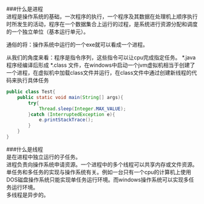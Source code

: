 ###什么是进程  
进程是操作系统的基础，一次程序的执行，一个程序及其数据在处理机上顺序执行时所发生的活动，程序在一个数据集合上运行的过程，是系统进行资源分配和调度的一个独立单位（基本运行单元）。 
 
通俗的将：操作系统中运行的一个exe就可以看成一个进程。  
  
从我们的角度来看：程序是指令序列，这些指令可以让cpu完成指定任务。 *.java程序经编译后形成 *.class 文件，在windows中启动一个jvm虚拟机相当于创建了一个进程，在虚拟机中加载class文件并运行，在class文件中通过创建新线程的代码来执行具体任务  
```java
public class Test{
    public static void main(String[] args){
        try{
            Thread.sleep(Integer.MAX_VALUE);
        }catch (InterruptedException e){
            e.printStackTrace();
        }
    }
}


```
###什么是线程  
是在进程中独立运行的子任务。  
进程负责向操作系统申请资源。一个进程中的多个线程可以共享内存或文件资源。  
单任务和多任务的实现与操作系统有关。例如一台只有一个cpu的计算机上使用DOS磁盘操作系统只能实现单任务运行环境。而windows操作系统可以实现多任务运行环境。  
多线程是异步的。
